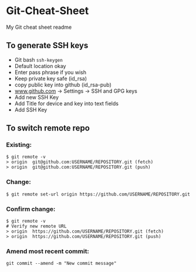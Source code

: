 # Git-Cheat-Sheet
My Git cheat sheet readme

## To generate SSH keys
* Git bash `ssh-keygen`
* Default location okay
* Enter pass phrase if you wish
* Keep private key safe (id_rsa)
* copy public key into github (id_rsa-pub)
* www.github.com -> Settings -> SSH and GPG keys
* Add new SSH Key
* Add Title for device and key into text fields
* Add SSH Key

## To switch remote repo
### Existing:
```
$ git remote -v
> origin  git@github.com:USERNAME/REPOSITORY.git (fetch)
> origin  git@github.com:USERNAME/REPOSITORY.git (push)
```
### Change:
```
$ git remote set-url origin https://github.com/USERNAME/REPOSITORY.git
```
### Confirm change:
```
$ git remote -v
# Verify new remote URL
> origin  https://github.com/USERNAME/REPOSITORY.git (fetch)
> origin  https://github.com/USERNAME/REPOSITORY.git (push)
```

### Amend most recent commit:
```
git commit --amend -m "New commit message"
```